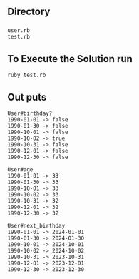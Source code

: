 ## Directory
### 
    user.rb
    test.rb

## To Execute the Solution run
``` ruby test.rb ```

## Out puts

```
User#birthday?
1990-01-01 -> false
1990-01-30 -> false
1990-10-01 -> false
1990-10-02 -> true
1990-10-31 -> false
1990-12-01 -> false
1990-12-30 -> false

User#age
1990-01-01 -> 33
1990-01-30 -> 33
1990-10-01 -> 33
1990-10-02 -> 33
1990-10-31 -> 32
1990-12-01 -> 32
1990-12-30 -> 32

User#next_birthday
1990-01-01 -> 2024-01-01
1990-01-30 -> 2024-01-30
1990-10-01 -> 2024-10-01
1990-10-02 -> 2024-10-02
1990-10-31 -> 2023-10-31
1990-12-01 -> 2023-12-01
1990-12-30 -> 2023-12-30

```